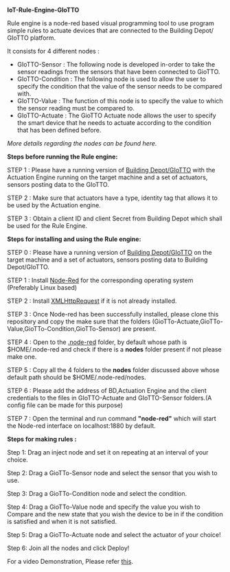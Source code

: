 **IoT-Rule-Engine-GIoTTO**

Rule engine is a node-red based visual programming tool to use program simple rules to actuate devices that are connected to the Building Depot/ GIoTTO platform.

It consists for 4 different nodes :

- GIoTTO-Sensor : The following node is developed in-order to take the sensor readings from the sensors that have been connected to GioTTO.
- GIoTTO-Condition : The following node is used to allow the user to specify the condition that the value of the sensor needs to be compared with.
- GIoTTO-Value : The function of this node is to specify the value to which the sensor reading must be compared to.
- GIoTTO-Actuate : The GioTTO Actuate node allows the user to specify the smart device that he needs to actuate according to the condition that has been defined before.

_More details regarding the nodes can be found here._

**Steps before running the Rule engine:**

STEP 1 : Please have a running version of [Building Depot/GIoTTO](http://iotexpedition.org/downloads.html) with the Actuation Engine running on the target machine and a set of actuators, sensors posting data to the GIoTTO.

STEP 2 : Make sure that actuators have a type, identity tag that allows it to be used by the Actuation engine.

STEP 3 : Obtain a client ID and client Secret from Building Depot which shall be used for the Rule Engine.

**Steps for installing and using the Rule engine:**

STEP 0 : Please have a running version of [Building Depot/GIoTTO](http://iotexpedition.org/downloads.html) on the target machine and a set of actuators, sensors posting data to Building Depot/GIoTTO.

STEP 1 : Install [Node-Red](https://nodered.org/docs/getting-started/installation) for the corresponding operating system (Preferably Linux based)

STEP 2 : Install [XMLHttpRequest](https://www.npmjs.com/package/xmlhttprequest) if it is not already installed.

STEP 3 : Once Node-red has been successfully installed, please clone this repository and copy the make sure that the  folders (GioTTo-Actuate,GioTTo-Value,GioTTo-Condition,GioTTo-Sensor) are present.

STEP 4 : Open to the   [.node-red](https://nodered.org/docs/configuration) folder, by default whose path is $HOME/.node-red and check if there is a **nodes** folder present if not please make one.

STEP 5 : Copy all the 4 folders to the **nodes**  folder discussed above whose default path should be $HOME/.node-red/nodes.

STEP 6 : Please add the address of BD,Actuation Engine and the client credentials to the files in GIoTTO-Actuate and GIoTTO-Sensor folders.(A config file can be made for this purpose)

STEP 7 : Open the terminal and run command **&quot;node-red&quot;** which will start the Node-red interface on localhost:1880 by default.



**Steps for making rules :**

Step 1: Drag an inject node and set it on repeating at an interval of your choice.

Step 2: Drag a GioTTo-Sensor node and select the sensor that you wish to use.

Step 3: Drag a GioTTo-Condition node and select the condition.

Step 4: Drag a GioTTo-Value node and specify the value you wish to Compare and the new state that you wish the device to be in if the condition is satisfied and when it is not satisfied.

Step 5: Drag a GioTTo-Actuate node and select the actuator of your choice!

Step 6: Join all the nodes and click Deploy!

For a video Demonstration, Please refer [this](https://www.youtube.com/watch?v=79BcuO4kHEE).
